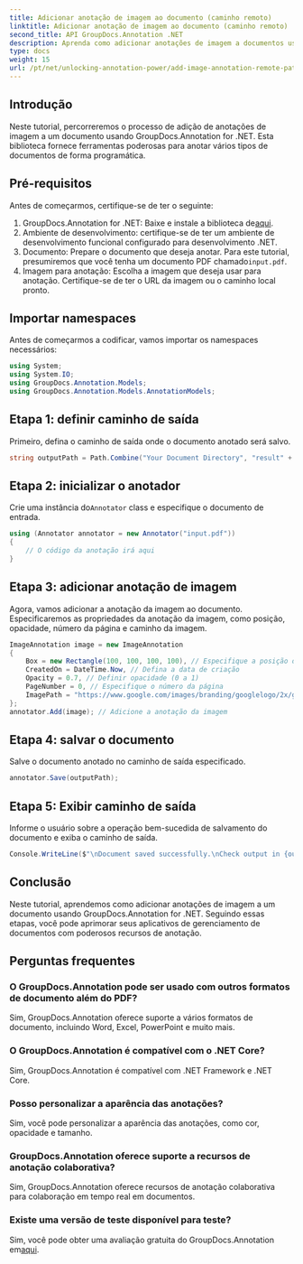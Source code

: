 ```yaml
---
title: Adicionar anotação de imagem ao documento (caminho remoto)
linktitle: Adicionar anotação de imagem ao documento (caminho remoto)
second_title: API GroupDocs.Annotation .NET
description: Aprenda como adicionar anotações de imagem a documentos usando GroupDocs.Annotation for .NET. Aprimore o gerenciamento de documentos com recursos avançados de anotação.
type: docs
weight: 15
url: /pt/net/unlocking-annotation-power/add-image-annotation-remote-path/
---
```

## Introdução
Neste tutorial, percorreremos o processo de adição de anotações de imagem a um documento usando GroupDocs.Annotation for .NET. Esta biblioteca fornece ferramentas poderosas para anotar vários tipos de documentos de forma programática.
## Pré-requisitos
Antes de começarmos, certifique-se de ter o seguinte:
1.  GroupDocs.Annotation for .NET: Baixe e instale a biblioteca de[aqui](https://releases.groupdocs.com/annotation/net/).
2. Ambiente de desenvolvimento: certifique-se de ter um ambiente de desenvolvimento funcional configurado para desenvolvimento .NET.
3.  Documento: Prepare o documento que deseja anotar. Para este tutorial, presumiremos que você tenha um documento PDF chamado`input.pdf`.
4. Imagem para anotação: Escolha a imagem que deseja usar para anotação. Certifique-se de ter o URL da imagem ou o caminho local pronto.

## Importar namespaces
Antes de começarmos a codificar, vamos importar os namespaces necessários:
```csharp
using System;
using System.IO;
using GroupDocs.Annotation.Models;
using GroupDocs.Annotation.Models.AnnotationModels;
```
## Etapa 1: definir caminho de saída
Primeiro, defina o caminho de saída onde o documento anotado será salvo.
```csharp
string outputPath = Path.Combine("Your Document Directory", "result" + Path.GetExtension("input.pdf"));
```
## Etapa 2: inicializar o anotador
 Crie uma instância do`Annotator` class e especifique o documento de entrada.
```csharp
using (Annotator annotator = new Annotator("input.pdf"))
{
    // O código da anotação irá aqui
}
```
## Etapa 3: adicionar anotação de imagem
Agora, vamos adicionar a anotação da imagem ao documento. Especificaremos as propriedades da anotação da imagem, como posição, opacidade, número da página e caminho da imagem.
```csharp
ImageAnnotation image = new ImageAnnotation
{
    Box = new Rectangle(100, 100, 100, 100), // Especifique a posição da anotação
    CreatedOn = DateTime.Now, // Defina a data de criação
    Opacity = 0.7, // Definir opacidade (0 a 1)
    PageNumber = 0, // Especifique o número da página
    ImagePath = "https://www.google.com/images/branding/googlelogo/2x/googlelogo_color_92x30dp.png" // Forneça o URL da imagem
};
annotator.Add(image); // Adicione a anotação da imagem
```
## Etapa 4: salvar o documento
Salve o documento anotado no caminho de saída especificado.
```csharp
annotator.Save(outputPath);
```
## Etapa 5: Exibir caminho de saída
Informe o usuário sobre a operação bem-sucedida de salvamento do documento e exiba o caminho de saída.
```csharp
Console.WriteLine($"\nDocument saved successfully.\nCheck output in {outputPath}.");
```

## Conclusão
Neste tutorial, aprendemos como adicionar anotações de imagem a um documento usando GroupDocs.Annotation for .NET. Seguindo essas etapas, você pode aprimorar seus aplicativos de gerenciamento de documentos com poderosos recursos de anotação.
## Perguntas frequentes
### O GroupDocs.Annotation pode ser usado com outros formatos de documento além do PDF?
Sim, GroupDocs.Annotation oferece suporte a vários formatos de documento, incluindo Word, Excel, PowerPoint e muito mais.
### O GroupDocs.Annotation é compatível com o .NET Core?
Sim, GroupDocs.Annotation é compatível com .NET Framework e .NET Core.
### Posso personalizar a aparência das anotações?
Sim, você pode personalizar a aparência das anotações, como cor, opacidade e tamanho.
### GroupDocs.Annotation oferece suporte a recursos de anotação colaborativa?
Sim, GroupDocs.Annotation oferece recursos de anotação colaborativa para colaboração em tempo real em documentos.
### Existe uma versão de teste disponível para teste?
 Sim, você pode obter uma avaliação gratuita do GroupDocs.Annotation em[aqui](https://releases.groupdocs.com/).